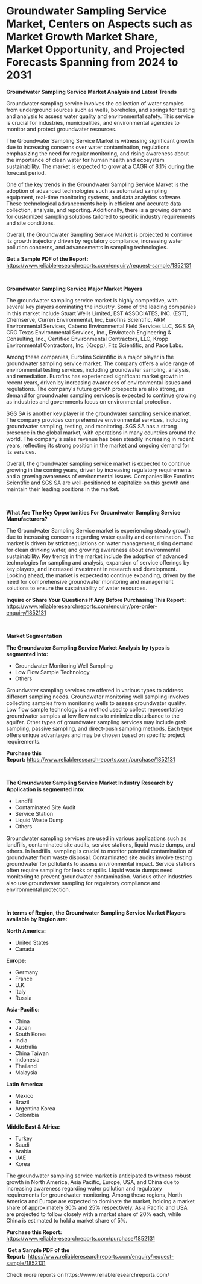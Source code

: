 <p><h1>Groundwater Sampling Service Market, Centers on Aspects such as Market Growth Market Share, Market Opportunity, and Projected Forecasts Spanning from 2024 to 2031</h1></p><p><strong>Groundwater Sampling Service Market Analysis and Latest Trends</strong></p>
<p><p>Groundwater sampling service involves the collection of water samples from underground sources such as wells, boreholes, and springs for testing and analysis to assess water quality and environmental safety. This service is crucial for industries, municipalities, and environmental agencies to monitor and protect groundwater resources.</p><p>The Groundwater Sampling Service Market is witnessing significant growth due to increasing concerns over water contamination, regulations emphasizing the need for regular monitoring, and rising awareness about the importance of clean water for human health and ecosystem sustainability. The market is expected to grow at a CAGR of 8.1% during the forecast period.</p><p>One of the key trends in the Groundwater Sampling Service Market is the adoption of advanced technologies such as automated sampling equipment, real-time monitoring systems, and data analytics software. These technological advancements help in efficient and accurate data collection, analysis, and reporting. Additionally, there is a growing demand for customized sampling solutions tailored to specific industry requirements and site conditions.</p><p>Overall, the Groundwater Sampling Service Market is projected to continue its growth trajectory driven by regulatory compliance, increasing water pollution concerns, and advancements in sampling technologies.</p></p>
<p><strong>Get a Sample PDF of the Report:&nbsp;</strong> <a href="https://www.reliableresearchreports.com/enquiry/request-sample/1852131">https://www.reliableresearchreports.com/enquiry/request-sample/1852131</a></p>
<p>&nbsp;</p>
<p><strong>Groundwater Sampling Service Major Market Players</strong></p>
<p><p>The groundwater sampling service market is highly competitive, with several key players dominating the industry. Some of the leading companies in this market include Stuart Wells Limited, EST ASSOCIATES, INC. (EST), Chemserve, Curren Environmental, Inc, Eurofins Scientific, ARM Environmental Services, Cabeno Environmental Field Services LLC, SGS SA, CRG Texas Environmental Services, Inc., Envirotech Engineering & Consulting, Inc., Certified Environmental Contractors, LLC, Kropp Environmental Contractors, Inc. (Kropp), Fitz Scientific, and Pace Labs.</p><p>Among these companies, Eurofins Scientific is a major player in the groundwater sampling service market. The company offers a wide range of environmental testing services, including groundwater sampling, analysis, and remediation. Eurofins has experienced significant market growth in recent years, driven by increasing awareness of environmental issues and regulations. The company's future growth prospects are also strong, as demand for groundwater sampling services is expected to continue growing as industries and governments focus on environmental protection.</p><p>SGS SA is another key player in the groundwater sampling service market. The company provides comprehensive environmental services, including groundwater sampling, testing, and monitoring. SGS SA has a strong presence in the global market, with operations in many countries around the world. The company's sales revenue has been steadily increasing in recent years, reflecting its strong position in the market and ongoing demand for its services.</p><p>Overall, the groundwater sampling service market is expected to continue growing in the coming years, driven by increasing regulatory requirements and a growing awareness of environmental issues. Companies like Eurofins Scientific and SGS SA are well-positioned to capitalize on this growth and maintain their leading positions in the market.</p></p>
<p>&nbsp;</p>
<p><strong>What Are The Key Opportunities For Groundwater Sampling Service Manufacturers?</strong></p>
<p><p>The Groundwater Sampling Service market is experiencing steady growth due to increasing concerns regarding water quality and contamination. The market is driven by strict regulations on water management, rising demand for clean drinking water, and growing awareness about environmental sustainability. Key trends in the market include the adoption of advanced technologies for sampling and analysis, expansion of service offerings by key players, and increased investment in research and development. Looking ahead, the market is expected to continue expanding, driven by the need for comprehensive groundwater monitoring and management solutions to ensure the sustainability of water resources.</p></p>
<p><strong>Inquire or Share Your Questions If Any Before Purchasing This Report:</strong> <a href="https://www.reliableresearchreports.com/enquiry/pre-order-enquiry/1852131">https://www.reliableresearchreports.com/enquiry/pre-order-enquiry/1852131</a></p>
<p>&nbsp;</p>
<p><strong>Market Segmentation</strong></p>
<p><strong>The Groundwater Sampling Service Market Analysis by types is segmented into:</strong></p>
<p><ul><li>Groundwater Monitoring Well Sampling</li><li>Low Flow Sample Technology</li><li>Others</li></ul></p>
<p><p>Groundwater sampling services are offered in various types to address different sampling needs. Groundwater monitoring well sampling involves collecting samples from monitoring wells to assess groundwater quality. Low flow sample technology is a method used to collect representative groundwater samples at low flow rates to minimize disturbance to the aquifer. Other types of groundwater sampling services may include grab sampling, passive sampling, and direct-push sampling methods. Each type offers unique advantages and may be chosen based on specific project requirements.</p></p>
<p><strong>Purchase this Report:&nbsp;</strong><a href="https://www.reliableresearchreports.com/purchase/1852131">https://www.reliableresearchreports.com/purchase/1852131</a></p>
<p>&nbsp;</p>
<p><strong>The Groundwater Sampling Service Market Industry Research by Application is segmented into:</strong></p>
<p><ul><li>Landfill</li><li>Contaminated Site Audit</li><li>Service Station</li><li>Liquid Waste Dump</li><li>Others</li></ul></p>
<p><p>Groundwater sampling services are used in various applications such as landfills, contaminated site audits, service stations, liquid waste dumps, and others. In landfills, sampling is crucial to monitor potential contamination of groundwater from waste disposal. Contaminated site audits involve testing groundwater for pollutants to assess environmental impact. Service stations often require sampling for leaks or spills. Liquid waste dumps need monitoring to prevent groundwater contamination. Various other industries also use groundwater sampling for regulatory compliance and environmental protection.</p></p>
<p>&nbsp;</p>
<p><strong>In terms of Region, the Groundwater Sampling Service Market Players available by Region are:</strong></p>
<p>
    <p> <strong> North America: </strong>
        <ul>
            <li>United States</li>
            <li>Canada</li>
        </ul>
        </p> 
    <p> <strong> Europe: </strong>
        <ul>
            <li>Germany</li>
            <li>France</li>
            <li>U.K.</li>
            <li>Italy</li>
            <li>Russia</li>
        </ul>
        </p> 
    <p> <strong> Asia-Pacific: </strong>
        <ul>
            <li>China</li>
            <li>Japan</li>
            <li>South Korea</li>
            <li>India</li>
            <li>Australia</li>
            <li>China Taiwan</li>
            <li>Indonesia</li>
            <li>Thailand</li>
            <li>Malaysia</li>
        </ul>
        </p> 
    <p> <strong> Latin America: </strong>
        <ul>
            <li>Mexico</li>
            <li>Brazil</li>
            <li>Argentina Korea</li>
            <li>Colombia</li>
        </ul>
        </p> 
    <p> <strong> Middle East & Africa: </strong>
        <ul>
            <li>Turkey</li>
            <li>Saudi</li>
            <li>Arabia</li>
            <li>UAE</li>
            <li>Korea</li>
        </ul>
    </p>
    </p>
<p><p>The groundwater sampling service market is anticipated to witness robust growth in North America, Asia Pacific, Europe, USA, and China due to increasing awareness regarding water pollution and regulatory requirements for groundwater monitoring. Among these regions, North America and Europe are expected to dominate the market, holding a market share of approximately 30% and 25% respectively. Asia Pacific and USA are projected to follow closely with a market share of 20% each, while China is estimated to hold a market share of 5%.</p></p>
<p><strong>Purchase this Report: </strong><a href="https://www.reliableresearchreports.com/purchase/1852131">https://www.reliableresearchreports.com/purchase/1852131</a></p>
<p>&nbsp;<strong>Get a Sample PDF of the Report:&nbsp;&nbsp;</strong><a href="https://www.reliableresearchreports.com/enquiry/request-sample/1852131">https://www.reliableresearchreports.com/enquiry/request-sample/1852131</a></p>
<p><strong></strong></p>
<p>Check more reports on https://www.reliableresearchreports.com/</p>